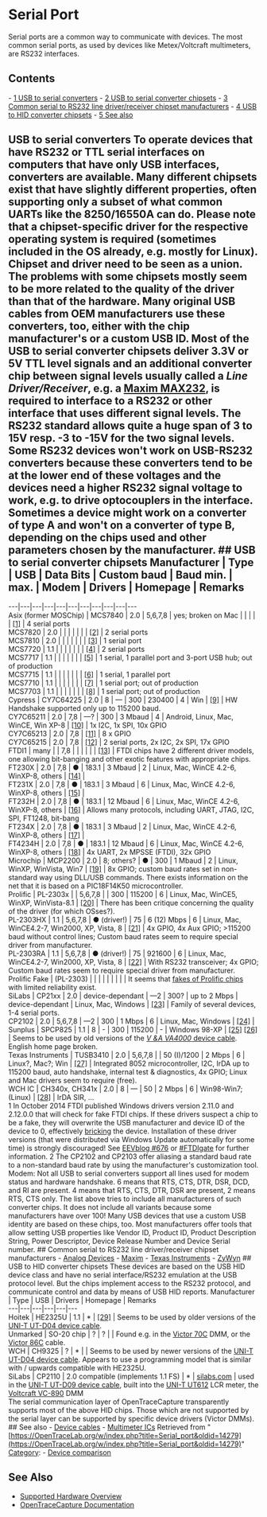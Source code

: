# Serial Port

Serial ports are a common way to communicate with devices. The most common serial ports, as used by devices like Metex/Voltcraft multimeters, are RS232 interfaces. 
## Contents 
\- [1 USB to serial converters](Serial_port.html#USB_to_serial_converters) \- [2 USB to serial converter chipsets](Serial_port.html#USB_to_serial_converter_chipsets) \- [3 Common serial to RS232 line driver/receiver chipset manufacturers](Serial_port.html#Common_serial_to_RS232_line_driver/receiver_chipset_manufacturers) \- [4 USB to HID converter chipsets](Serial_port.html#USB_to_HID_converter_chipsets) \- [5 See also](Serial_port.html#See_also) 
## USB to serial converters To operate devices that have RS232 or TTL serial interfaces on computers that have only USB interfaces, converters are available. Many different chipsets exist that have slightly different properties, often supporting only a subset of what common UARTs like the 8250/16550A can do. Please note that a chipset-specific driver for the respective operating system is required (sometimes included in the OS already, e.g. mostly for Linux). Chipset and driver need to be seen as a union. The problems with some chipsets mostly seem to be more related to the quality of the driver than that of the hardware. Many original USB cables from OEM manufacturers use these converters, too, either with the chip manufacturer's or a custom USB ID. Most of the USB to serial converter chipsets deliver 3.3V or 5V TTL level signals and an additional converter chip between signal levels usually called a *Line Driver/Receiver*, e.g. a [Maxim MAX232](http://en.wikipedia.org/wiki/MAX232), is required to interface to a RS232 or other interface that uses different signal levels. The RS232 standard allows quite a huge span of 3 to 15V resp. -3 to -15V for the two signal levels. Some RS232 devices won't work on USB-RS232 converters because these converters tend to be at the lower end of these voltages and the devices need a higher RS232 signal voltage to work, e.g. to drive optocouplers in the interface. Sometimes a device might work on a converter of type A and won't on a converter of type B, depending on the chips used and other parameters chosen by the manufacturer. ## USB to serial converter chipsets Manufacturer | Type | USB | Data Bits | Custom baud | Baud min. | max. | Modem | Drivers | Homepage | Remarks  
---|---|---|---|---|---|---|---|---|---|---  
Asix (former MOSChip) | MCS7840 | 2.0 | 5,6,7,8 | yes; broken on Mac |  |  |  |  | [[1]](http://www.asix.com.tw/products.php?op=ProductList&PLine=74&PSeries=109) | 4 serial ports  
MCS7820 | 2.0 |  |  |  |  |  |  | [[2]](http://www.asix.com.tw/products.php?op=ProductList&PLine=74&PSeries=109) | 2 serial ports  
MCS7810 | 2.0 |  |  |  |  |  |  | [[3]](http://www.asix.com.tw/products.php?op=ProductList&PLine=74&PSeries=109) | 1 serial port  
MCS7720 | 1.1 |  |  |  |  |  |  | [[4]](http://www.asix.com.tw/products.php?op=ProductList&PLine=74&PSeries=109) | 2 serial ports  
MCS7717 | 1.1 |  |  |  |  |  |  | [[5]](http://www.asix.com.tw/products.php?op=ProductList&PLine=74&PSeries=109) | 1 serial, 1 parallel port and 3-port USB hub; out of production  
MCS7715 | 1.1 |  |  |  |  |  |  | [[6]](http://www.asix.com.tw/products.php?op=ProductList&PLine=74&PSeries=109) | 1 serial, 1 parallel port  
MCS7710 | 1.1 |  |  |  |  |  |  | [[7]](http://www.asix.com.tw/products.php?op=ProductList&PLine=74&PSeries=109) | 1 serial port; out of production   
MCS7703 | 1.1 |  |  |  |  |  |  | [[8]](http://www.asix.com.tw/products.php?op=ProductList&PLine=74&PSeries=109) | 1 serial port; out of production   
Cypress | CY7C64225 | 2.0 | 8 | — | 300 | 230400 | 4 | Win | [[9]](http://www.cypress.com/?rID=63304) | HW Handshake supported only up to 115200 baud.  
CY7C65211 | 2.0 | 7,8 | —? | 300 | 3 Mbaud | 4 | Android, Linux, Mac, WinCE, Win XP-8 | [[10]](http://www.cypress.com/?rID=82869) | 1x I2C, 1x SPI, 10x GPIO  
CY7C65213 | 2.0 | 7,8 | [[11]](http://www.cypress.com/?rID=82866) | 8 x GPIO  
CY7C65215 | 2.0 | 7,8 | [[12]](http://www.cypress.com/?rID=82870) | 2 serial ports, 2x I2C, 2x SPI, 17x GPIO  
FTDI1 | many |  | 7,8 |  |  |  |  |  | [[13]](http://www.ftdichip.com/FTProducts.htm) | FTDI chips have 2 different driver models, one allowing bit-banging and other exotic features with appropriate chips.  
FT230X | 2.0 | 7,8 | ● | 183.1 | 3 Mbaud | 2 | Linux, Mac, WinCE 4.2-6, WinXP-8, others | [[14]](http://www.ftdichip.com/Products/ICs/FT230X.html) |   
FT231X | 2.0 | 7,8 | ● | 183.1 | 3 Mbaud | 6 | Linux, Mac, WinCE 4.2-6, WinXP-8, others | [[15]](http://www.ftdichip.com/Products/ICs/FT230X.html) |   
FT232H | 2.0 | 7,8 | ● | 183.1 | 12 Mbaud | 6 | Linux, Mac, WinCE 4.2-6, WinXP-8, others | [[16]](http://www.ftdichip.com/Products/ICs/FT232H.htm) | Allows many protocols, including UART, JTAG, I2C, SPI, FT1248, bit-bang  
FT234X | 2.0 | 7,8 | ● | 183.1 | 3 Mbaud | 2 | Linux, Mac, WinCE 4.2-6, WinXP-8, others | [[17]](http://www.ftdichip.com/Products/ICs/FT234XD.html) |   
FT4234H | 2.0 | 7,8 | ● | 183.1 | 12 Mbaud | 6 | Linux, Mac, WinCE 4.2-6, WinXP-8, others | [[18]](http://www.ftdichip.com/Products/ICs/FT4232H.htm) | 4x UART, 2x MPSSE (FTDI), 32x GPIO  
Microchip | MCP2200 | 2.0 | 8; others? | ● | 300 | 1 Mbaud | 2 | Linux, WinXP, WinVista, Win7 | [[19]](http://www.microchip.com/wwwproducts/devices.aspx?dDocName=en546923) | 8x GPIO; custom baud rates set in non-standard way using DLL/USB commands. There exists information on the net that it is based on a PIC18F14K50 microcontroller.  
Prolific | PL-2303x |  | 5,6,7,8 |  | 300 | 115200 | 6 | Linux, Mac, WinCE5, WinXP, WinVista-8.1 | [[20]](http://www.prolific.com.tw/US/ShowProduct.aspx?pcid=41&showlevel=0017-0037-0041) | There has been critique concerning the quality of the driver (for which OSses?).  
PL-2303HX | 1.1 | 5,6,7,8 | ● (driver!) | 75 | 6 (12) Mbps | 6 | Linux, Mac, WinCE4.2-7, Win2000, XP, Vista, 8 | [[21]](http://www.prolific.com.tw/US/ShowProduct.aspx?p_id=107&pcid=41) | 4x GPIO, 4x Aux GPIO; >115200 baud without control lines; Custom baud rates seem to require special driver from manufacturer.  
PL-2303RA | 1.1 | 5,6,7,8 | ● (driver!) | 75 | 921600 | 6 | Linux, Mac, WinCE4.2-7, Win2000, XP, Vista, 8 | [[22]](http://www.prolific.com.tw/US/ShowProduct.aspx?p_id=107&pcid=41) | With RS232 transceiver; 4x GPIO; Custom baud rates seem to require special driver from manufacturer.  
Prolific Fake | (PL-2303) |  |  |  |  |  |  |  |  | It seems that [fakes of Prolific chips](http://www.prolific.com.tw/US/ShowProduct.aspx?p_id=155&pcid=41) with limited reliability exist.  
SiLabs | CP21xx | 2.0 | device-dependant | —2 | 300? | up to 2 Mbps | device-dependant | Linux, Mac, Windows | [[23]](http://www.silabs.com/products/interface/usbtouart/Pages/usb-to-uart-bridge.aspx) | Family of several devices, 1-4 serial ports.  
CP2102 | 2.0 | 5,6,7,8 | —2 | 300 | 1 Mbps | 6 | Linux, Mac, Windows | [[24]](http://www.silabs.com/Support%20Documents/TechnicalDocs/CP2102-9.pdf) |   
Sunplus | SPCP825 | 1.1 | 8 | - | 300 | 115200 | - | Windows 98-XP | [[25]](http://www.sunplusmcu.com/product/data8.asp) [[26]](http://www.sunplusmcu.com/soft/DS_SPCP825A_En.pdf) | Seems to be used by old versions of the [_V &A VA4000_ device cable](Device_cables.html#V.26A_VA4000 "Device cables"). English home page broken.  
Texas Instruments | TUSB3410 | 2.0 | 5,6,7,8 |  | 50 (I)/1200 | 2 Mbps | 6 | Linux?, Mac?; Win | [[27]](http://www.ti.com/product/tusb3410) | Integrated 8052 microcontroller, I2C, IrDA up to 115200 baud, auto handshake, internal test & diagnostics, 4x GPIO; Linux and Mac drivers seem to require (free).  
WCH IC | CH340x, CH341x | 2.0 | 8 | — | 50 | 2 Mbps | 6 | Win98-Win7; (Linux) | [[28]](http://wch-ic.com/product/usb/ch340.asp) | IrDA SIR, ...  
1 In October 2014 FTDI published Windows drivers version 2.11.0 and 2.12.0.0 that will check for fake FTDI chips. If these drivers suspect a chip to be a fake, they will overwrite the USB manufacturer and device ID of the device to 0, effectively [bricking](http://en.wikipedia.org/wiki/Brick_\(electronics\)) the device. Installation of these driver versions (that were distributed via Windows Update automatically for some time) is strongly discouraged! See [EEVblog #676](http://www.eevblog.com/2014/10/27/eevblog-676-rant-ftdi-bricking-counterfeit-chips/) or [#FTDIgate](https://twitter.com/hashtag/FTDIGate) for further information. 2 The CP2102 and CP2103 offer aliasing a standard baud rate to a non-standard baud rate by using the manufacturer's customization tool.  Modem: Not all USB to serial converters support all lines used for modem status and hardware handshake. 6 means that RTS, CTS, DTR, DSR, DCD, and RI are present. 4 means that RTS, CTS, DTR, DSR are present, 2 means RTS, CTS only. The list above tries to include all manufacturers of such converter chips. It does not include all variants because some manufacturers have over 100! Many USB devices that use a custom USB identity are based on these chips, too. Most manufacturers offer tools that allow setting USB properties like Vendor ID, Product ID, Product Description String, Power Descriptor, Device Release Number and Device Serial number. ## Common serial to RS232 line driver/receiver chipset manufacturers \- [Analog Devices](http://www.analog.com/static/imported-files/data_sheets/ADM222_232A_242.pdf) \- [Maxim](http://para.maximintegrated.com/results.mvp?fam=rs232) \- [Texas Instruments](http://www.ti.com/product/sn75lv4737a) \- [ZyWyn](http://www.zywyn.com/) ## USB to HID converter chipsets These devices are based on the USB HID device class and have no serial interface/RS232 emulation at the USB protocol level. But the chips implement access to the RS232 protocol, and communicate control and data by means of USB HID reports.  Manufacturer | Type | USB | Drivers | Homepage | Remarks  
---|---|---|---|---|---  
Hoitek | HE2325U | 1.1 | * | [[29]](http://www-user.tu-chemnitz.de/~heha/bastelecke/Rund%20um%20den%20PC/hid-ser.en.htm) | Seems to be used by older versions of the [UNI-T UT-D04 device cable](Device_cables.html#UNI-T_UT-D04 "Device cables").  
Unmarked | SO-20 chip | ? | ? |  | Found e.g. in the [Victor 70C](Victor_70C.html "Victor 70C") DMM, or the [Victor 86C](Victor_86C.html "Victor 86C") cable.  
WCH | CH9325 | ? | * |  | Seems to be used by newer versions of the [UNI-T UT-D04 device cable](Device_cables.html#UNI-T_UT-D04 "Device cables"). Appears to use a programming model that is similar with / upwards compatible with HE2325U.  
SiLabs | CP2110 | 2.0 compatible (implements 1.1 FS) | * | [silabs.com](http://www.silabs.com) | used in the [UNI-T UT-D09 device cable](Device_cables.html#UNI-T_UT-D09 "Device cables"), built into the [UNI-T UT612](UNI-T_UT612.html "UNI-T UT612") LCR meter, the [Voltcraft VC-890](Voltcraft_VC-890.html "Voltcraft VC-890") DMM  
The serial communication layer of OpenTraceCapture transparently supports most of the above HID chips. Those which are not supported by the serial layer can be supported by specific device drivers (Victor DMMs). ## See also \- [Device cables](Device_cables.html "Device cables") \- [Multimeter ICs](Multimeter_ICs.html "Multimeter ICs") 
Retrieved from "[https://OpenTraceLab.org/w/index.php?title=Serial_port&oldid=14279](https://OpenTraceLab.org/w/index.php?title=Serial_port&oldid=14279)" 
[Category](specialcategories-specialcategories.md): \- [Device comparison](./Category:Device_comparison.html "Category:Device comparison")

## See Also
- [Supported Hardware Overview](../supported-hardware.md)
- [OpenTraceCapture Documentation](../../opentracecapture/overview.md)

